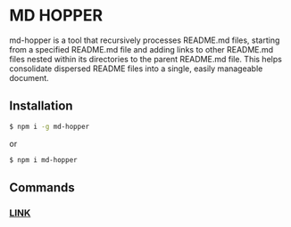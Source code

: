 <!-- MD_HOPPER: CONFIG: -->

# MD HOPPER

md-hopper is a tool that recursively processes README.md files, starting from a specified README.md file and adding links to other README.md files nested within its directories to the parent README.md file.
This helps consolidate dispersed README files into a single, easily manageable document.

## Installation

```bash
$ npm i -g md-hopper
```

or

```bash
$ npm i md-hopper
```

## Commands

<!-- MD_HOPPER: LINK_NEXT_LINE:
id: link-command
inline: true
-->

### [LINK][md_hopper:link-command]

<!-- MD_HOPPER: BEFORE_GENERATE_LINK (6/4/2024, 10:23:14 AM): - [generate][md_hopper:generate-command] -->

<!-- MD_HOPPER: BEGIN_DEFINE_LINKS: -->

[md_hopper:link-command]: ./src/lib/cli/commands/link/README.md 'LINK COMMAND'

<!-- MD_HOPPER: END_DEFINE_LINKS: -->
